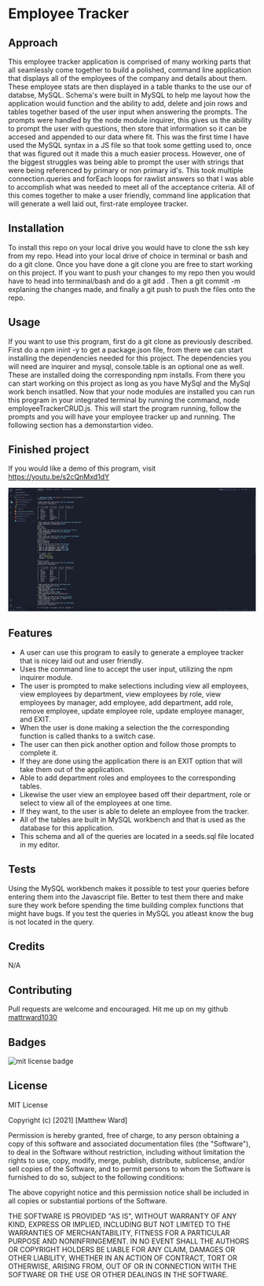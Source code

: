 # Employee Tracker

## Approach 

This employee tracker application is comprised of many working parts that all seamlessly come together to build a polished, command line application that displays all of the employees of the company and details about them. These employee stats are then displayed in a table thanks to the use our of databse, MySQL. Schema's were built in MySQL to help me layout how the application would function and the ability to add, delete and join rows and tables together based of the user input when answering the prompts. The prompts were handled by the node module inquirer, this gives us the ability to prompt the user with questions, then store that information so it can be accesed and appended to our data where fit. This was the first time I have used the MySQL syntax in a JS file so that took some getting used to, once that was figured out it made this a much easier process. However, one of the biggest struggles was being able to prompt the user with strings that were being referenced by primary or non primary id's. This took multiple connection.queries and forEach loops for rawlist answers so that I was able to accomplish what was needed to meet all of the acceptance criteria. All of this comes together to make a user friendly, command line application that will generate a well laid out, first-rate employee tracker.

## Installation

To install this repo on your local drive you would have to clone the ssh key from my repo. Head into your local drive of choice in terminal or bash and do a git clone. Once you have done a git clone you are free to start working on this project. If you want to push your changes to my repo then you would have to head into terminal/bash and do a git add . Then a git commit -m explaning the changes made, and finally a git push to push the files onto the repo. 

## Usage 

If you want to use this program, first do a git clone as previously described. First do a npm inint -y to get a package.json file, from there we can start installing the dependencies needed for this project. The dependencies you will need are inquirer and mysql, console.table is an optional one as well. These are installed doing the corresponding npm installs. From there you can start working on this project as long as you have MySql and the MySql work bench insatlled. Now that your node modules are installed you can run this program in your integrated terminal by running the command, node employeeTrackerCRUD.js. This will start the program running, follow the prompts and you will have your employee tracker up and running. The following section has a demonstartion video.

## Finished project
 If you would like a demo of this program, visit https://youtu.be/s2cQnMxd1dY

<img src="./images/employee-tracker-screenshot.png" alt="screenshot of command line application">

## Features
<ul>
<li>A user can use this program to easily to generate a employee tracker that is nicey laid out and user friendly.</li>
<li>Uses the command line to accept the user input, utilizing the npm inquirer module.</li>
<li>The user is prompted to make selections including view all employees, view employees by department, view employees by role, view employees by manager, add employee, add department, add role, remove employee, update employee role, update employee manager, and EXIT.</li>
<li>When the user is done making a selection the the corresponding function is called thanks to a switch case.</li>
<li>The user can then pick another option and follow those prompts to complete it.</li>
<li>If they are done using the application there is an EXIT option that will take them out of the application.</li>
<li>Able to add department roles and employees to the corresponding tables.</li>
<li>Likewise the user view an employee based off their department, role or select to view all of the employees at one time. </li>
<li>If they want, to the user is able to delete an employee from the tracker. </li>
<li>All of the tables are built in MySQL workbench and that is used as the database for this application. </li>
<li>This schema and all of the queries are located in a seeds.sql file located in my editor.</li>
</ul>

## Tests
Using the MySQL workbench makes it possible to test your queries before entering them into the Javascript file. Better to test them there and make sure they work before spending the time building complex functions that might have bugs. If you test the queries in MySQL you atleast know the bug is not located in the query. 

## Credits
N/A

## Contributing

Pull requests are welcome and encouraged. Hit me up on my github <a href="https://github.com/mattrward1030">mattrward1030</a>

## Badges
 <img src="https://shields.io/badge/license-MIT-green" alt="mit license badge">

## License

MIT License

Copyright (c) [2021] [Matthew Ward]

Permission is hereby granted, free of charge, to any person obtaining a copy
of this software and associated documentation files (the "Software"), to deal
in the Software without restriction, including without limitation the rights
to use, copy, modify, merge, publish, distribute, sublicense, and/or sell
copies of the Software, and to permit persons to whom the Software is
furnished to do so, subject to the following conditions:

The above copyright notice and this permission notice shall be included in all
copies or substantial portions of the Software.

THE SOFTWARE IS PROVIDED "AS IS", WITHOUT WARRANTY OF ANY KIND, EXPRESS OR
IMPLIED, INCLUDING BUT NOT LIMITED TO THE WARRANTIES OF MERCHANTABILITY,
FITNESS FOR A PARTICULAR PURPOSE AND NONINFRINGEMENT. IN NO EVENT SHALL THE
AUTHORS OR COPYRIGHT HOLDERS BE LIABLE FOR ANY CLAIM, DAMAGES OR OTHER
LIABILITY, WHETHER IN AN ACTION OF CONTRACT, TORT OR OTHERWISE, ARISING FROM,
OUT OF OR IN CONNECTION WITH THE SOFTWARE OR THE USE OR OTHER DEALINGS IN THE
SOFTWARE.

